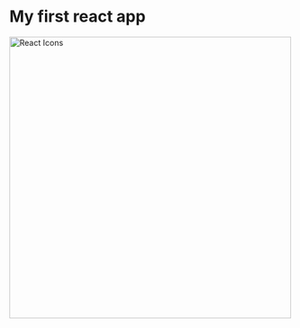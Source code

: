 # My first react app

<img src="https://rawgit.com/gorangajic/react-icons/master/react-icons.svg" width="500" alt="React Icons">


